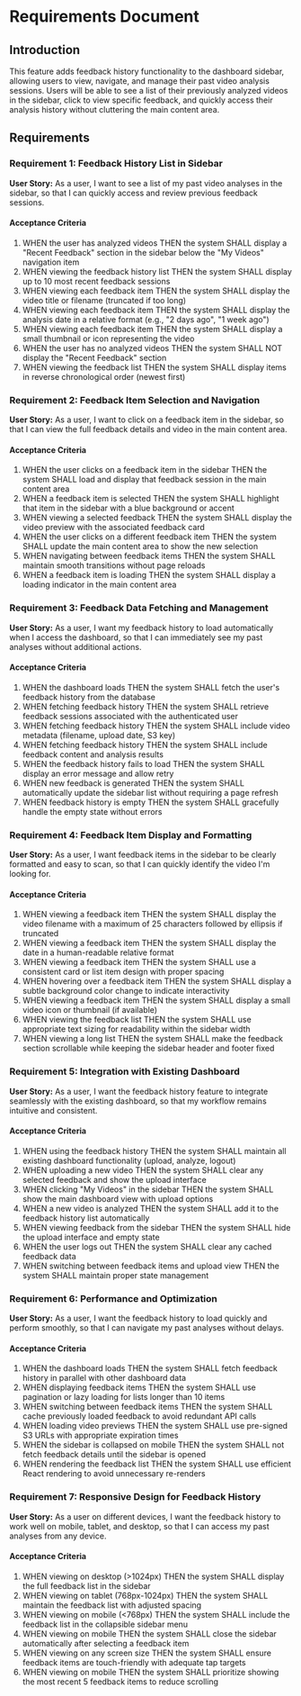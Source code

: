 # Requirements Document

## Introduction

This feature adds feedback history functionality to the dashboard sidebar, allowing users to view, navigate, and manage their past video analysis sessions. Users will be able to see a list of their previously analyzed videos in the sidebar, click to view specific feedback, and quickly access their analysis history without cluttering the main content area.

## Requirements

### Requirement 1: Feedback History List in Sidebar

**User Story:** As a user, I want to see a list of my past video analyses in the sidebar, so that I can quickly access and review previous feedback sessions.

#### Acceptance Criteria

1. WHEN the user has analyzed videos THEN the system SHALL display a "Recent Feedback" section in the sidebar below the "My Videos" navigation item
2. WHEN viewing the feedback history list THEN the system SHALL display up to 10 most recent feedback sessions
3. WHEN viewing each feedback item THEN the system SHALL display the video title or filename (truncated if too long)
4. WHEN viewing each feedback item THEN the system SHALL display the analysis date in a relative format (e.g., "2 days ago", "1 week ago")
5. WHEN viewing each feedback item THEN the system SHALL display a small thumbnail or icon representing the video
6. WHEN the user has no analyzed videos THEN the system SHALL NOT display the "Recent Feedback" section
7. WHEN viewing the feedback list THEN the system SHALL display items in reverse chronological order (newest first)

### Requirement 2: Feedback Item Selection and Navigation

**User Story:** As a user, I want to click on a feedback item in the sidebar, so that I can view the full feedback details and video in the main content area.

#### Acceptance Criteria

1. WHEN the user clicks on a feedback item in the sidebar THEN the system SHALL load and display that feedback session in the main content area
2. WHEN a feedback item is selected THEN the system SHALL highlight that item in the sidebar with a blue background or accent
3. WHEN viewing a selected feedback THEN the system SHALL display the video preview with the associated feedback card
4. WHEN the user clicks on a different feedback item THEN the system SHALL update the main content area to show the new selection
5. WHEN navigating between feedback items THEN the system SHALL maintain smooth transitions without page reloads
6. WHEN a feedback item is loading THEN the system SHALL display a loading indicator in the main content area

### Requirement 3: Feedback Data Fetching and Management

**User Story:** As a user, I want my feedback history to load automatically when I access the dashboard, so that I can immediately see my past analyses without additional actions.

#### Acceptance Criteria

1. WHEN the dashboard loads THEN the system SHALL fetch the user's feedback history from the database
2. WHEN fetching feedback history THEN the system SHALL retrieve feedback sessions associated with the authenticated user
3. WHEN fetching feedback history THEN the system SHALL include video metadata (filename, upload date, S3 key)
4. WHEN fetching feedback history THEN the system SHALL include feedback content and analysis results
5. WHEN the feedback history fails to load THEN the system SHALL display an error message and allow retry
6. WHEN new feedback is generated THEN the system SHALL automatically update the sidebar list without requiring a page refresh
7. WHEN feedback history is empty THEN the system SHALL gracefully handle the empty state without errors

### Requirement 4: Feedback Item Display and Formatting

**User Story:** As a user, I want feedback items in the sidebar to be clearly formatted and easy to scan, so that I can quickly identify the video I'm looking for.

#### Acceptance Criteria

1. WHEN viewing a feedback item THEN the system SHALL display the video filename with a maximum of 25 characters followed by ellipsis if truncated
2. WHEN viewing a feedback item THEN the system SHALL display the date in a human-readable relative format
3. WHEN viewing a feedback item THEN the system SHALL use a consistent card or list item design with proper spacing
4. WHEN hovering over a feedback item THEN the system SHALL display a subtle background color change to indicate interactivity
5. WHEN viewing a feedback item THEN the system SHALL display a small video icon or thumbnail (if available)
6. WHEN viewing the feedback list THEN the system SHALL use appropriate text sizing for readability within the sidebar width
7. WHEN viewing a long list THEN the system SHALL make the feedback section scrollable while keeping the sidebar header and footer fixed

### Requirement 5: Integration with Existing Dashboard

**User Story:** As a user, I want the feedback history feature to integrate seamlessly with the existing dashboard, so that my workflow remains intuitive and consistent.

#### Acceptance Criteria

1. WHEN using the feedback history THEN the system SHALL maintain all existing dashboard functionality (upload, analyze, logout)
2. WHEN uploading a new video THEN the system SHALL clear any selected feedback and show the upload interface
3. WHEN clicking "My Videos" in the sidebar THEN the system SHALL show the main dashboard view with upload options
4. WHEN a new video is analyzed THEN the system SHALL add it to the feedback history list automatically
5. WHEN viewing feedback from the sidebar THEN the system SHALL hide the upload interface and empty state
6. WHEN the user logs out THEN the system SHALL clear any cached feedback data
7. WHEN switching between feedback items and upload view THEN the system SHALL maintain proper state management

### Requirement 6: Performance and Optimization

**User Story:** As a user, I want the feedback history to load quickly and perform smoothly, so that I can navigate my past analyses without delays.

#### Acceptance Criteria

1. WHEN the dashboard loads THEN the system SHALL fetch feedback history in parallel with other dashboard data
2. WHEN displaying feedback items THEN the system SHALL use pagination or lazy loading for lists longer than 10 items
3. WHEN switching between feedback items THEN the system SHALL cache previously loaded feedback to avoid redundant API calls
4. WHEN loading video previews THEN the system SHALL use pre-signed S3 URLs with appropriate expiration times
5. WHEN the sidebar is collapsed on mobile THEN the system SHALL not fetch feedback details until the sidebar is opened
6. WHEN rendering the feedback list THEN the system SHALL use efficient React rendering to avoid unnecessary re-renders

### Requirement 7: Responsive Design for Feedback History

**User Story:** As a user on different devices, I want the feedback history to work well on mobile, tablet, and desktop, so that I can access my past analyses from any device.

#### Acceptance Criteria

1. WHEN viewing on desktop (>1024px) THEN the system SHALL display the full feedback list in the sidebar
2. WHEN viewing on tablet (768px-1024px) THEN the system SHALL maintain the feedback list with adjusted spacing
3. WHEN viewing on mobile (<768px) THEN the system SHALL include the feedback list in the collapsible sidebar menu
4. WHEN viewing on mobile THEN the system SHALL close the sidebar automatically after selecting a feedback item
5. WHEN viewing on any screen size THEN the system SHALL ensure feedback items are touch-friendly with adequate tap targets
6. WHEN viewing on mobile THEN the system SHALL prioritize showing the most recent 5 feedback items to reduce scrolling
